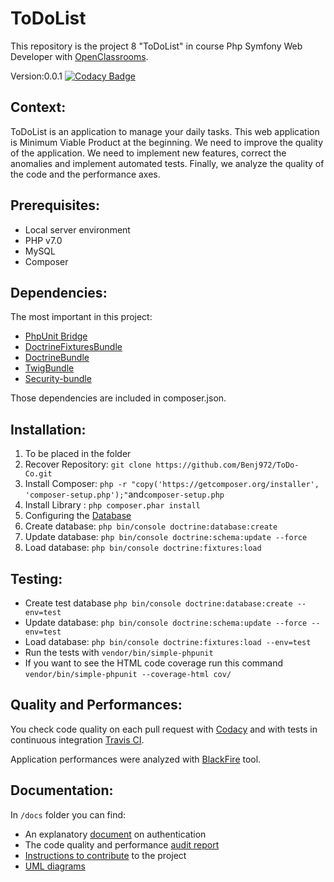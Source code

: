 ToDoList
========

This repository is the project 8 "ToDoList" in course Php Symfony Web Developer with [OpenClassrooms](https://openclassrooms.com/projects/ameliorer-un-projet-existant-1).

Version:0.0.1
[![Codacy Badge](https://api.codacy.com/project/badge/Grade/0c3af8d0b23c4961a8ec290a51e81f3e)](https://www.codacy.com/app/Benj972/ToDo-Co?utm_source=github.com&amp;utm_medium=referral&amp;utm_content=Benj972/ToDo-Co&amp;utm_campaign=Badge_Grade)

Context:
--------
ToDoList is an application to manage your daily tasks. This web application is Minimum Viable Product at the beginning.
We need to improve the quality of the application. We need to implement new features, correct the anomalies and implement automated tests.
Finally, we analyze the quality of the code and the performance axes.

Prerequisites:
--------------
* Local server environment
* PHP v7.0
* MySQL
* Composer

Dependencies:
-------------
The most important in this project:
* [PhpUnit Bridge](https://github.com/symfony/phpunit-bridge)
* [DoctrineFixturesBundle](https://github.com/doctrine/DoctrineFixturesBundle)
* [DoctrineBundle](https://github.com/doctrine/DoctrineBundle)
* [TwigBundle](https://github.com/symfony/twig-bundle)
* [Security-bundle](https://github.com/symfony/security-bundle)

Those dependencies are included in composer.json.

Installation:
-------------
1. To be placed in the folder
2. Recover Repository: `git clone https://github.com/Benj972/ToDo-Co.git`
3. Install Composer: `php -r "copy('https://getcomposer.org/installer', 'composer-setup.php');"`and`composer-setup.php`
4. Install Library : `php composer.phar install`
5. Configuring the [Database](https://symfony.com/doc/current/doctrine.html)
6. Create database: `php bin/console doctrine:database:create`
7. Update database: `php bin/console doctrine:schema:update --force`
8. Load database: `php bin/console doctrine:fixtures:load`

Testing:
--------
* Create test database `php bin/console doctrine:database:create --env=test`
* Update database: `php bin/console doctrine:schema:update --force --env=test`
* Load database: `php bin/console doctrine:fixtures:load --env=test`
* Run the tests with `vendor/bin/simple-phpunit`
* If you want to see the HTML code coverage run this command `vendor/bin/simple-phpunit --coverage-html cov/`

Quality and Performances:
-------------------------
You check code quality on each pull request with [Codacy](https://www.codacy.com/) and with tests in continuous integration [Travis CI](https://travis-ci.org/).

Application performances were analyzed with [BlackFire](https://blackfire.io/) tool.

Documentation:
--------------
In `/docs` folder you can find:
* An explanatory [document](https://github.com/Benj972/ToDo-Co/blob/feature/refactoring/docs/L'authentification.pdf) on authentication
* The code quality and performance [audit report](https://github.com/Benj972/ToDo-Co/blob/feature/refactoring/docs/Audit%20de%20qualit%C3%A9.pdf)
* [Instructions to contribute](https://github.com/Benj972/ToDo-Co/blob/feature/refactoring/docs/contribution.md) to the project
* [UML diagrams](https://github.com/Benj972/ToDo-Co/tree/feature/refactoring/docs/diagrams)